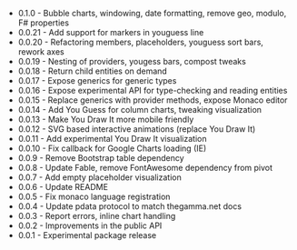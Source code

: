  * 0.1.0 - Bubble charts, windowing, date formatting, remove geo, modulo, F# properties
 * 0.0.21 - Add support for markers in youguess line
 * 0.0.20 - Refactoring members, placeholders, youguess sort bars, rework axes
 * 0.0.19 - Nesting of providers, yougess bars, compost tweaks
 * 0.0.18 - Return child entities on demand
 * 0.0.17 - Expose generics for generic types
 * 0.0.16 - Expose experimental API for type-checking and reading entities
 * 0.0.15 - Replace generics with provider methods, expose Monaco editor
 * 0.0.14 - Add You Guess for column charts, tweaking visualization
 * 0.0.13 - Make You Draw It more mobile friendly
 * 0.0.12 - SVG based interactive animations (replace You Draw It)
 * 0.0.11 - Add experimental You Draw It visualization 
 * 0.0.10 - Fix callback for Google Charts loading (IE)
 * 0.0.9 - Remove Bootstrap table dependency
 * 0.0.8 - Update Fable, remove FontAwesome dependency from pivot
 * 0.0.7 - Add empty placeholder visualization
 * 0.0.6 - Update README
 * 0.0.5 - Fix monaco language registration
 * 0.0.4 - Update pdata protocol to match thegamma.net docs
 * 0.0.3 - Report errors, inline chart handling
 * 0.0.2 - Improvements in the public API
 * 0.0.1 - Experimental package release